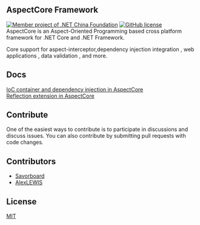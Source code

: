 ## AspectCore Framework
[![Member project of .NET China Foundation](https://github.com/dotnetcore/Home/blob/master/icons/member-project-of-netchina.png)](https://github.com/dotnetcore)
[![GitHub license](https://img.shields.io/badge/license-MIT-blue.svg)](https://github.com/dotnetcore/AspectCore/blob/dev/LICENSE)  
AspectCore is an Aspect-Oriented Programming based cross platform framework for .NET Core and .NET Framework.  
  
Core support for aspect-interceptor,dependency injection integration , web applications , data validation , and more.   
  
## Docs
[IoC container and dependency injection in AspectCore](https://github.com/dotnetcore/AspectCore-Framework/blob/master/docs/injector.md)  
[Reflection extension in AspectCore](https://github.com/dotnetcore/AspectCore-Framework/blob/master/docs/reflection-extensions.md)  

## Contribute
One of the easiest ways to contribute is to participate in discussions and discuss issues. You can also contribute by submitting pull requests with code changes.

## Contributors
* [Savorboard](https://github.com/yuleyule66)  
* [AlexLEWIS](https://github.com/alexinea)

## License
[MIT](https://github.com/dotnetcore/AspectCore-Framework/blob/master/LICENSE)
